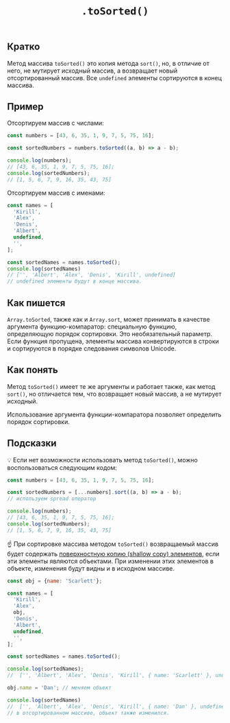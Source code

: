 ﻿---
title: "`.toSorted()`"
description: "Сортирует элементы массива так же, как и метод sort(), но возвращает новый массив."
authors:
  - alexafcode
related:
  - js/arrays
  - js/array-toSorted
tags:
  - doka
---

## Кратко

Метод массива `toSorted()` это копия метода `sort()`, но, в отличие от него, не мутирует исходный массив, а возвращает новый отсортированный массив. Все `undefined` элементы сортируются в конец массива.

## Пример

Отсортируем массив с числами:

```js
const numbers = [43, 6, 35, 1, 9, 7, 5, 75, 16];

const sortedNumbers = numbers.toSorted((a, b) => a - b);

console.log(numbers);
// [43, 6, 35, 1, 9, 7, 5, 75, 16];
console.log(sortedNumbers);
// [1, 5, 6, 7, 9, 16, 35, 43, 75]
```

Отсортируем массив с именами:

```js
const names = [
  'Kirill',
  'Alex',
  'Denis',
  'Albert',
  undefined,
  '',
];

const sortedNames = names.toSorted();
console.log(sortedNames)
// ['', 'Albert', 'Alex', 'Denis', 'Kirill', undefined]
// undefined элементы будут в конце массива.
```

## Как пишется

`Array.toSorted`, также как и `Array.sort`, может принимать в качестве аргумента функцию-компаратор: специальную функцию, определяющую порядок сортировки. Это необязательный параметр. Если функция пропущена, элементы массива конвертируются в строки и сортируются в порядке следования символов Unicode.

## Как понять

Метод `toSorted()` имеет те же аргументы и работает также, как метод `sort()`, но отличается тем, что возвращает новый массив, а не мутирует исходный.

Использование аргумента функции-компаратора позволяет определить порядок сортировки.

## Подсказки

💡 Если нет возможности использовать метод `toSorted()`, можно воспользоваться следующим кодом:

```js
const numbers = [43, 6, 35, 1, 9, 7, 5, 75, 16];

const sortedNumbers = [...numbers].sort((a, b) => a - b);
// используем spread оператор

console.log(numbers);
// [43, 6, 35, 1, 9, 7, 5, 75, 16];
console.log(sortedNumbers);
// [1, 5, 6, 7, 9, 16, 35, 43, 75]
```

<aside>

☝️ При сортировке массива методом `toSorted()` возвращаемый массив будет содержать [поверхностную копию (shallow copy) элементов](/js/shallow-or-deep-clone/), если эти элементы являются объектами. При изменении этих элементов в объекте, изменения будут видны и в исходном массиве.

```js
const obj = {name: 'Scarlett'};

const names = [
  'Kirill',
  'Alex',
  obj,
  'Denis',
  'Albert',
  undefined,
  '',
];

const sortedNames = names.toSorted();

console.log(sortedNames);
//  ['', 'Albert', 'Alex', 'Denis', 'Kirill', { name: 'Scarlett' }, undefined]

obj.name = 'Dan'; // меняем объект

console.log(sortedNames)
//  ['', 'Albert', 'Alex', 'Denis', 'Kirill', { name: 'Dan' }, undefined]
// в отсортированном массиве, объект также изменился.
```
</aside>
